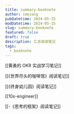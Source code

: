 ```yaml
---
title: summary-booknote
author: imesong
pubDatetime: 2024-05-15
modDatetime: 2024-05-15
slug: summary-booknote
featured: false
draft: true
description: 汇总阅读笔记
tags:
  - booknote
---
```


[[黄勇的 OKR 实战学习笔记]]

[[《世界尽头的咖啡馆》阅读笔记]]

[[《终身幼儿园》阅读笔记]]

[[10x-engineer]]

[[-《思考的框架》阅读笔记]]
